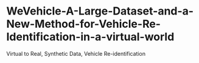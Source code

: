 # WeVehicle-A-Large-Dataset-and-a-New-Method-for-Vehicle-Re-Identification-in-a-virtual-world
Virtual to Real, Synthetic Data, Vehicle Re-identification
